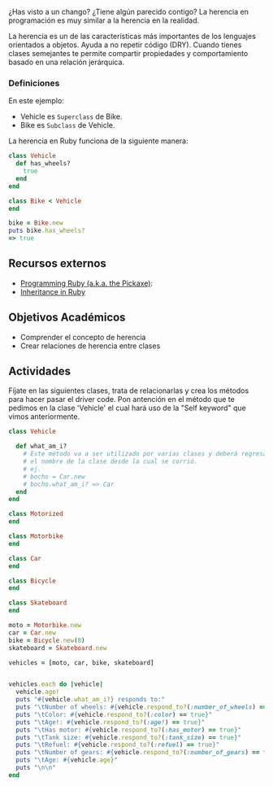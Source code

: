 ¿Has visto a un chango? ¿Tiene algún parecido contigo? La herencia en programación es muy similar a la herencia en la realidad.

La herencia es un de las características más importantes de los lenguajes orientados a objetos. Ayuda a no repetir código (DRY). Cuando tienes clases semejantes te permite compartir propiedades y comportamiento basado en una relación jerárquica.


### Definiciones

En este ejemplo:

- Vehicle es `Superclass` de Bike.
- Bike es `Subclass` de Vehicle.

La herencia en Ruby funciona de la siguiente manera:

``` ruby
class Vehicle
  def has_wheels?
    true
  end
end

class Bike < Vehicle
end

bike = Bike.new
puts bike.has_wheels?
=> true
```



## Recursos externos

- [Programming Ruby (a.k.a. the Pickaxe)](https://pragprog.com/book/ruby3/programming-ruby-1-9):
- [Inheritance in Ruby](http://rubylearning.com/satishtalim/ruby_inheritance.html)


## Objetivos Académicos

- Comprender el concepto de herencia
- Crear relaciones de herencia entre clases


## Actividades

Fíjate en las siguientes clases, trata de relacionarlas y crea los métodos para hacer pasar el driver code. Pon antención en el método que te pedimos en la clase 'Vehicle' el cual hará uso de la "Self keyword" que vimos anteriormente.


``` ruby
class Vehicle

  def what_am_i?
    # Este método va a ser utilizado por varias clases y deberá regresar
    # el nombre de la clase desde la cual se corrió.
    # ej.
    # bocho = Car.new
    # bocho.what_am_i? => Car
  end
end

class Motorized
end

class Motorbike
end

class Car
end

class Bicycle
end

class Skateboard
end

moto = Motorbike.new
car = Car.new
bike = Bicycle.new(8)
skateboard = Skateboard.new

vehicles = [moto, car, bike, skateboard]


vehicles.each do |vehicle|
  vehicle.age!
  puts "#{vehicle.what_am_i?} responds to:"
  puts "\tNumber of wheels: #{vehicle.respond_to?(:number_of_wheels) == true}"
  puts "\tColor: #{vehicle.respond_to?(:color) == true}"
  puts "\tAge!: #{vehicle.respond_to?(:age!) == true}"
  puts "\tHas motor: #{vehicle.respond_to?(:has_motor) == true}"
  puts "\tTank size: #{vehicle.respond_to?(:tank_size) == true}"
  puts "\tRefuel: #{vehicle.respond_to?(:refuel) == true}"
  puts "\tNumber of gears: #{vehicle.respond_to?(:number_of_gears) == true}"
  puts "\tAge: #{vehicle.age}"
  puts "\n\n"
end
```
